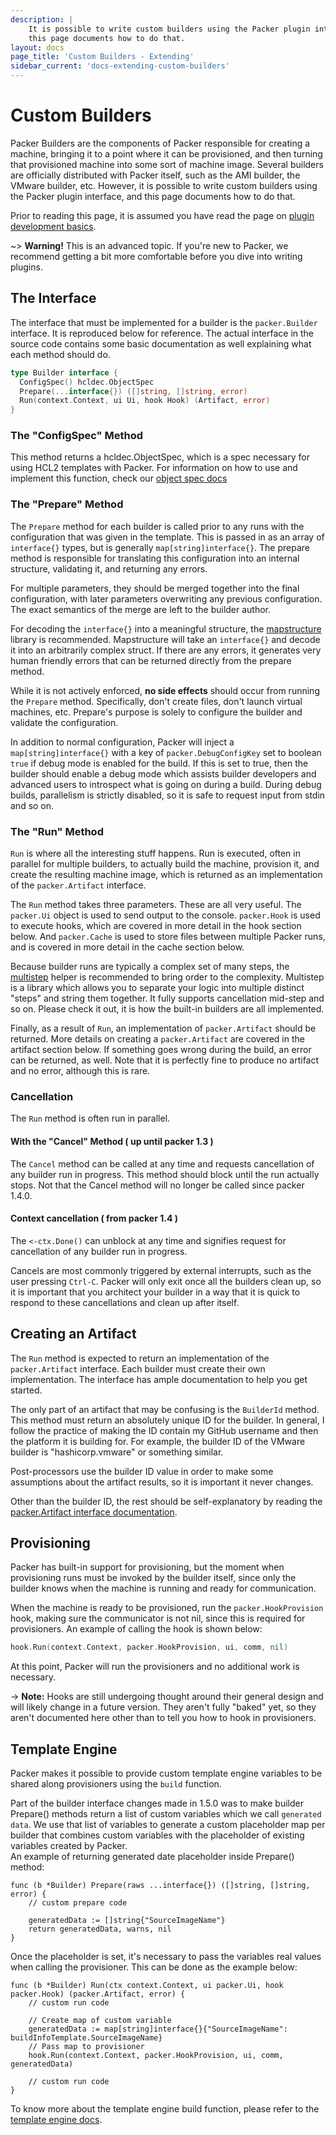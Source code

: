 ```yaml
---
description: |
    It is possible to write custom builders using the Packer plugin interface, and
    this page documents how to do that.
layout: docs
page_title: 'Custom Builders - Extending'
sidebar_current: 'docs-extending-custom-builders'
---
```


# Custom Builders

Packer Builders are the components of Packer responsible for creating a
machine, bringing it to a point where it can be provisioned, and then turning
that provisioned machine into some sort of machine image. Several builders are
officially distributed with Packer itself, such as the AMI builder, the VMware
builder, etc. However, it is possible to write custom builders using the Packer
plugin interface, and this page documents how to do that.

Prior to reading this page, it is assumed you have read the page on [plugin
development basics](/docs/extending/plugins.html).

\~&gt; **Warning!** This is an advanced topic. If you're new to Packer, we
recommend getting a bit more comfortable before you dive into writing plugins.

## The Interface

The interface that must be implemented for a builder is the `packer.Builder`
interface. It is reproduced below for reference. The actual interface in the
source code contains some basic documentation as well explaining what each
method should do.

``` go
type Builder interface {
  ConfigSpec() hcldec.ObjectSpec
  Prepare(...interface{}) ([]string, []string, error)
  Run(context.Context, ui Ui, hook Hook) (Artifact, error)
}
```
### The "ConfigSpec" Method

This method returns a hcldec.ObjectSpec, which is a spec necessary for using
HCL2 templates with Packer. For information on how to use and implement this
function, check our
[object spec docs](https://www.packer.io/guides/hcl/component-object-spec)

### The "Prepare" Method

The `Prepare` method for each builder is called prior to any runs with the
configuration that was given in the template. This is passed in as an array of
`interface{}` types, but is generally `map[string]interface{}`. The prepare
method is responsible for translating this configuration into an internal
structure, validating it, and returning any errors.

For multiple parameters, they should be merged together into the final
configuration, with later parameters overwriting any previous configuration.
The exact semantics of the merge are left to the builder author.

For decoding the `interface{}` into a meaningful structure, the
[mapstructure](https://github.com/mitchellh/mapstructure) library is
recommended. Mapstructure will take an `interface{}` and decode it into an
arbitrarily complex struct. If there are any errors, it generates very human
friendly errors that can be returned directly from the prepare method.

While it is not actively enforced, **no side effects** should occur from
running the `Prepare` method. Specifically, don't create files, don't launch
virtual machines, etc. Prepare's purpose is solely to configure the builder and
validate the configuration.

In addition to normal configuration, Packer will inject a
`map[string]interface{}` with a key of `packer.DebugConfigKey` set to boolean
`true` if debug mode is enabled for the build. If this is set to true, then the
builder should enable a debug mode which assists builder developers and
advanced users to introspect what is going on during a build. During debug
builds, parallelism is strictly disabled, so it is safe to request input from
stdin and so on.

### The "Run" Method

`Run` is where all the interesting stuff happens. Run is executed, often in
parallel for multiple builders, to actually build the machine, provision it,
and create the resulting machine image, which is returned as an implementation
of the `packer.Artifact` interface.

The `Run` method takes three parameters. These are all very useful. The
`packer.Ui` object is used to send output to the console. `packer.Hook` is used
to execute hooks, which are covered in more detail in the hook section below.
And `packer.Cache` is used to store files between multiple Packer runs, and is
covered in more detail in the cache section below.

Because builder runs are typically a complex set of many steps, the
[multistep](https://github.com/hashicorp/packer/blob/master/helper/multistep)
helper is recommended to bring order to the complexity. Multistep is a library
which allows you to separate your logic into multiple distinct "steps" and
string them together. It fully supports cancellation mid-step and so on. Please
check it out, it is how the built-in builders are all implemented.

Finally, as a result of `Run`, an implementation of `packer.Artifact` should be
returned. More details on creating a `packer.Artifact` are covered in the
artifact section below. If something goes wrong during the build, an error can
be returned, as well. Note that it is perfectly fine to produce no artifact and
no error, although this is rare.

### Cancellation
The `Run` method is often run in parallel.

#### With the "Cancel" Method	( up until packer 1.3 )

The `Cancel` method can be called at any time and requests cancellation of any
builder run in progress. This method should block until the run actually stops.
Not that the Cancel method will no longer be called since packer 1.4.0.

#### Context cancellation ( from packer 1.4 )

The `<-ctx.Done()` can unblock at any time and signifies request for
cancellation of any builder run in progress.

Cancels are most commonly triggered by external interrupts, such as the user
pressing `Ctrl-C`. Packer will only exit once all the builders clean up, so it
is important that you architect your builder in a way that it is quick to
respond to these cancellations and clean up after itself.

## Creating an Artifact

The `Run` method is expected to return an implementation of the
`packer.Artifact` interface. Each builder must create their own implementation.
The interface has ample documentation to help you get started.

The only part of an artifact that may be confusing is the `BuilderId` method.
This method must return an absolutely unique ID for the builder. In general, I
follow the practice of making the ID contain my GitHub username and then the
platform it is building for. For example, the builder ID of the VMware builder
is "hashicorp.vmware" or something similar.

Post-processors use the builder ID value in order to make some assumptions
about the artifact results, so it is important it never changes.

Other than the builder ID, the rest should be self-explanatory by reading the
[packer.Artifact interface
documentation](https://github.com/hashicorp/packer/blob/master/packer/artifact.go).

## Provisioning

Packer has built-in support for provisioning, but the moment when provisioning
runs must be invoked by the builder itself, since only the builder knows when
the machine is running and ready for communication.

When the machine is ready to be provisioned, run the `packer.HookProvision`
hook, making sure the communicator is not nil, since this is required for
provisioners. An example of calling the hook is shown below:

``` go
hook.Run(context.Context, packer.HookProvision, ui, comm, nil)
```

At this point, Packer will run the provisioners and no additional work is
necessary.

-&gt; **Note:** Hooks are still undergoing thought around their general design
and will likely change in a future version. They aren't fully "baked" yet, so
they aren't documented here other than to tell you how to hook in provisioners.

## Template Engine

Packer makes it possible to provide custom template engine variables to be shared along 
provisioners using the `build` function. 
 
Part of the builder interface changes made in 1.5.0 was to make builder Prepare() methods 
return a list of custom variables which we call `generated data`. 
We use that list of variables to generate a custom placeholder map per builder that 
combines custom variables with the placeholder of existing variables created by Packer.   
An example of returning generated date placeholder inside Prepare() method:

```
func (b *Builder) Prepare(raws ...interface{}) ([]string, []string, error) {
    // custom prepare code
    
    generatedData := []string{"SourceImageName"}
    return generatedData, warns, nil
}
```
   
Once the placeholder is set, it's necessary to pass the variables real values when calling 
the provisioner. This can be done as the example below:   

```
func (b *Builder) Run(ctx context.Context, ui packer.Ui, hook packer.Hook) (packer.Artifact, error) {
    // custom run code
    
    // Create map of custom variable
    generatedData := map[string]interface{}{"SourceImageName": buildInfoTemplate.SourceImageName}
    // Pass map to provisioner
    hook.Run(context.Context, packer.HookProvision, ui, comm, generatedData)
    
    // custom run code
}
```

To know more about the template engine build function, please refer to the [template engine docs](/docs/templates/engine.html).